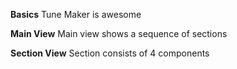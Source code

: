 __Basics__
Tune Maker is awesome

__Main View__
Main view shows a sequence of sections

__Section View__
Section consists of 4 components
